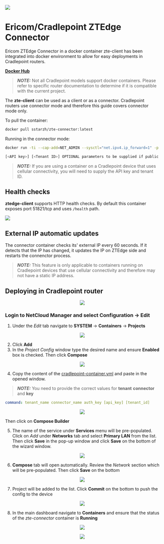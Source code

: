 <p align="left">
  <img src="images/ericom.png"/>
</p>

# Ericom/Cradlepoint ZTEdge Connector
Ericom ZTEdge Connector in a docker container
zte-client has been integrated into docker environment to allow for easy deployments in Cradlepoint routers.

[**Docker Hub**](https://hub.docker.com/r/sstarzh/zte-connector/tags)

> **_NOTE:_** Not all Cradlepoint models support docker containers. Please refer to specific router documentation to determine if it is compatible with the current project.

The **zte-client** can be used as a client or as a connector. Cradlepoint routers use connector mode and therefore this guide covers connector mode only.

To pull the container:

```bash
docker pull sstarzh/zte-connector:latest
```

Running in the connector mode:

```bash
docker run -ti --cap-add=NET_ADMIN --sysctl="net.ipv4.ip_forward=1" -p 51821:51821 sstarzh/zte-connector:latest <tenant name> <connector name> <key> [<API key>] [<Tenant ID>]
```

```bash
[<API key>] [<Tenant ID>] OPTIONAL parameters to be supplied if public IP update is required. In most cases this is applicable to containers running on Cradlepoint devices that use cellular connectivity and therefore do not have a static IP address.
```

> **_NOTE:_** If you are using a container on a Cradlepoint device that uses cellular connectivity, you will need to supply the API key and tenant ID.

## Health checks

**ztedge-client** supports HTTP health checks. By default this container exposes port 51821/tcp and uses `/health` path. 

<p align="left">
  <img src="images/cp.png"/>
</p>

## External IP automatic updates

The connector container checks its' external IP every 60 seconds. If it detects that the IP has changed, it updates the IP on ZTEdge side and restarts the connenctor process.

> **_NOTE:_** This feature is only applicable to containers running on Cradlepoint devices that use cellular connectivity and therefore may not have a static IP address. 

## Deploying in Cradlepoint router

<p align="center">
  <img src="images/ztna.png"/>
</p>

### Login to NetCloud Manager and select Configuration -> Edit

1. Under the *Edit* tab navigate to **SYSTEM** -> **Containers** -> **Projects**

<p align="center">
  <img src="images/projects_add.png"/>
</p>

2. Click **Add**
3. In the *Project Config* window type the desired name and ensure **Enabled** box is checked. Then click **Compose**

<p align="center">
  <img src="images/project_config.png"/>
</p>

4. Copy the content of the [cradlepoint-container.yml](https://github.com/sstarzh/zte-connector/blob/main/cradlepoint-container.yml) and paste in the opened window. 

> **_NOTE:_** You need to provide the correct values for **tenant** **connector** and **key**

```yaml
command: tenant_name connector_name auth_key [api_key] [tenant_id]
```

<p align="center">
  <img src="images/yaml.png"/>
</p>

Then click on **Compose Builder**

5. The name of the service under **Services** menu will be pre-populated. Click on *Add* under **Networks** tab and select **Primary LAN** from the list. Then click **Save** in the pop-up window and click **Save** on the bottom of the wizard window.

<p align="center">
  <img src="images/network_add.png"/>
</p>

6. **Compose** tab will open automatically. Review the *Network* section which will be pre-populated. Then click **Save** on the bottom

<p align="center">
  <img src="images/network.png"/>
</p>

7. Project will be added to the list. Click **Commit** on the bottom to push the config to the device

<p align="center">
  <img src="images/commit.png"/>
</p>

8. In the main dashboard navigate to **Containers** and ensure that the status of the *zte-connector* container is **Running**

<p align="center">
  <img src="images/containers.png"/>
</p>

<p align="center">
  <img src="images/running.png"/>
</p>
